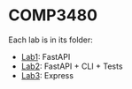 # COMP3480

Each lab is in its folder:

- [Lab1](https://github.com/adomaitisc/COMP3480/tree/main/lab1): FastAPI
- [Lab2](https://github.com/adomaitisc/COMP3480/tree/main/lab2): FastAPI + CLI + Tests
- [Lab3](https://github.com/adomaitisc/COMP3480/tree/main/lab3): Express
